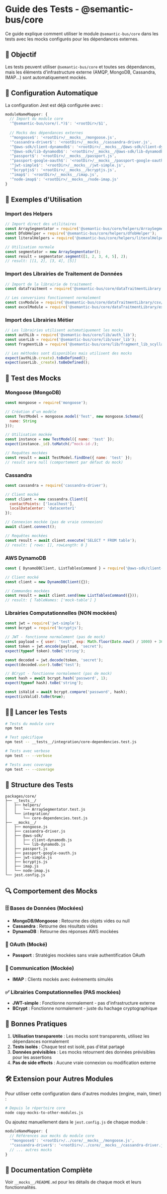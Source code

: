 # Guide des Tests - @semantic-bus/core

Ce guide explique comment utiliser le module `@semantic-bus/core` dans les tests avec les mocks configurés pour les dépendances externes.

## 🎯 Objectif

Les tests peuvent utiliser `@semantic-bus/core` et toutes ses dépendances, mais les éléments d'infrastructure externe (AMQP, MongoDB, Cassandra, IMAP...) sont automatiquement mockés.

## 🔧 Configuration Automatique

La configuration Jest est déjà configurée avec :

```javascript
moduleNameMapper: {
  // Import du module core
  '^@semantic-bus/core/(.*)$': '<rootDir>/$1',
  
  // Mocks des dépendances externes
  '^mongoose$': '<rootDir>/__mocks__/mongoose.js',
  '^cassandra-driver$': '<rootDir>/__mocks__/cassandra-driver.js',
  '^@aws-sdk/client-dynamodb$': '<rootDir>/__mocks__/@aws-sdk/client-dynamodb.js',
  '^@aws-sdk/lib-dynamodb$': '<rootDir>/__mocks__/@aws-sdk/lib-dynamodb.js',
  '^passport$': '<rootDir>/__mocks__/passport.js',
  '^passport-google-oauth$': '<rootDir>/__mocks__/passport-google-oauth.js',
  '^jwt-simple$': '<rootDir>/__mocks__/jwt-simple.js',
  '^bcryptjs$': '<rootDir>/__mocks__/bcryptjs.js',
  '^imap$': '<rootDir>/__mocks__/imap.js',
  '^node-imap$': '<rootDir>/__mocks__/node-imap.js'
}
```

## 📝 Exemples d'Utilisation

### Import des Helpers

```javascript
// Import direct des utilitaires
const ArraySegmentator = require('@semantic-bus/core/helpers/ArraySegmentator');
const DfobHelper = require('@semantic-bus/core/helpers/dfobHelper');
const literalHelpers = require('@semantic-bus/core/helpers/literalHelpers');

// Utilisation normale
const segmentator = new ArraySegmentator();
const result = segmentator.segment([1, 2, 3, 4, 5], 2);
// result: [[1, 2], [3, 4], [5]]
```

### Import des Librairies de Traitement de Données

```javascript
// Import de la librairie de traitement
const dataTraitment = require('@semantic-bus/core/dataTraitmentLibrary');

// Les conversions fonctionnent normalement
const csvModule = require('@semantic-bus/core/dataTraitmentLibrary/csv/csv_traitment');
const excelModule = require('@semantic-bus/core/dataTraitmentLibrary/exel/exel_traitment');
```

### Import des Librairies Métier

```javascript
// Les librairies utilisent automatiquement les mocks
const authLib = require('@semantic-bus/core/lib/auth_lib');
const userLib = require('@semantic-bus/core/lib/user_lib');
const fragmentLib = require('@semantic-bus/core/lib/fragment_lib_scylla');

// Les méthodes sont disponibles mais utilisent des mocks
expect(authLib.create).toBeDefined();
expect(userLib._create).toBeDefined();
```

## 🧪 Test des Mocks

### Mongoose (MongoDB)

```javascript
const mongoose = require('mongoose');

// Création d'un modèle
const TestModel = mongoose.model('Test', new mongoose.Schema({
  name: String
}));

// Utilisation mockée
const instance = new TestModel({ name: 'test' });
expect(instance._id).toMatch(/^mock-id-/);

// Requêtes mockées
const result = await TestModel.findOne({ name: 'test' });
// result sera null (comportement par défaut du mock)
```

### Cassandra

```javascript
const cassandra = require('cassandra-driver');

// Client mocké
const client = new cassandra.Client({
  contactPoints: ['localhost'],
  localDataCenter: 'datacenter1'
});

// Connexion mockée (pas de vraie connexion)
await client.connect();

// Requêtes mockées
const result = await client.execute('SELECT * FROM table');
// result: { rows: [], rowLength: 0 }
```

### AWS DynamoDB

```javascript
const { DynamoDBClient, ListTablesCommand } = require('@aws-sdk/client-dynamodb');

// Client mocké
const client = new DynamoDBClient({});

// Commandes mockées
const result = await client.send(new ListTablesCommand({}));
// result: { TableNames: ['mock-table'] }
```

### Librairies Computationnelles (NON mockées)

```javascript
const jwt = require('jwt-simple');
const bcrypt = require('bcryptjs');

// JWT - fonctionne normalement (pas de mock)
const payload = { user: 'test', exp: Math.floor(Date.now() / 1000) + 3600 };
const token = jwt.encode(payload, 'secret');
expect(typeof token).toBe('string');

const decoded = jwt.decode(token, 'secret');
expect(decoded.user).toBe('test');

// BCrypt - fonctionne normalement (pas de mock)
const hash = await bcrypt.hash('password', 1);
expect(typeof hash).toBe('string');

const isValid = await bcrypt.compare('password', hash);
expect(isValid).toBe(true);
```

## 🏃‍♂️ Lancer les Tests

```bash
# Tests du module core
npm test

# Test spécifique
npm test -- __tests__/integration/core-dependencies.test.js

# Tests avec verbose
npm test -- --verbose

# Tests avec coverage
npm test -- --coverage
```

## 📁 Structure des Tests

```
packages/core/
├── __tests__/
│   ├── helpers/
│   │   └── ArraySegmentator.test.js
│   └── integration/
│       └── core-dependencies.test.js
├── __mocks__/
│   ├── mongoose.js
│   ├── cassandra-driver.js
│   ├── @aws-sdk/
│   │   ├── client-dynamodb.js
│   │   └── lib-dynamodb.js
│   ├── passport.js
│   ├── passport-google-oauth.js
│   ├── jwt-simple.js
│   ├── bcryptjs.js
│   ├── imap.js
│   └── node-imap.js
└── jest.config.js
```

## 🔍 Comportement des Mocks

### 🗄️ Bases de Données (Mockées)
- **MongoDB/Mongoose** : Retourne des objets vides ou null
- **Cassandra** : Retourne des résultats vides
- **DynamoDB** : Retourne des réponses AWS mockées

### 🔐 OAuth (Mocké)
- **Passport** : Stratégies mockées sans vraie authentification OAuth

### 📧 Communication (Mockée)
- **IMAP** : Clients mockés avec événements simulés

### ✅ Librairies Computationnelles (PAS mockées)
- **JWT-simple** : Fonctionne normalement - pas d'infrastructure externe
- **BCrypt** : Fonctionne normalement - juste du hachage cryptographique

## 🚨 Bonnes Pratiques

1. **Utilisation transparente** : Les mocks sont transparents, utilisez les dépendances normalement
2. **Tests isolés** : Chaque test est isolé, pas d'état partagé
3. **Données prévisibles** : Les mocks retournent des données prévisibles pour les assertions
4. **Pas de side effects** : Aucune vraie connexion ou modification externe

## 🛠️ Extension pour Autres Modules

Pour utiliser cette configuration dans d'autres modules (engine, main, timer) :

```bash
# Depuis le répertoire core
node copy-mocks-to-other-modules.js
```

Ou ajoutez manuellement dans le `jest.config.js` de chaque module :

```javascript
moduleNameMapper: {
  // Références aux mocks du module core
  '^mongoose$': '<rootDir>/../core/__mocks__/mongoose.js',
  '^cassandra-driver$': '<rootDir>/../core/__mocks__/cassandra-driver.js',
  // ... autres mocks
}
```

## 📖 Documentation Complète

Voir `__mocks__/README.md` pour les détails de chaque mock et leurs fonctionnalités. 